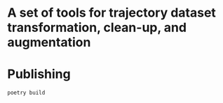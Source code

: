 # A set of tools for trajectory dataset transformation, clean-up, and augmentation

# Publishing
```
poetry build
```
